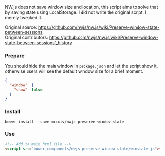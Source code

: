 NW.js does not save window size and location, this script aims to solve that by saving state using LocalStorage. I did not write the original script, I merely tweaked it.

Original source: https://github.com/nwjs/nw.js/wiki/Preserve-window-state-between-sessions  
Original contributors: https://github.com/nwjs/nw.js/wiki/Preserve-window-state-between-sessions/_history

### Prepare
You should hide the main window in ```package.json``` and let the script show it, otherwise users will see the default window size for a brief moment. 
```JSON
{
  "window": {
    "show": false
  }
}
```

### Install
```
bower install --save mccxiv/nwjs-preserve-window-state
```

### Use
```HTML
<!-- Add to main html file -->
<script src="bower_components/nwjs-preserve-window-state/winstate.js"></script>
```